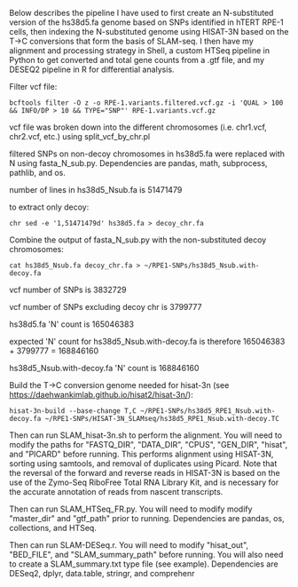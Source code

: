 Below describes the pipeline I have used to first create an N-substituted version of the hs38d5.fa genome based on SNPs identified in hTERT RPE-1 cells, then indexing the N-substituted genome using HISAT-3N based on the T->C conversions that form the basis of SLAM-seq. I then have my alignment and processing strategy in Shell, a custom HTSeq pipeline in Python to get converted and total gene counts from a .gtf file, and my DESEQ2 pipeline in R for differential analysis.

Filter vcf file:

	bcftools filter -O z -o RPE-1.variants.filtered.vcf.gz -i 'QUAL > 100 && INFO/DP > 10 && TYPE="SNP"' RPE-1.variants.vcf.gz

vcf file was broken down into the different chromosomes (i.e. chr1.vcf, chr2.vcf, etc.) using split_vcf_by_chr.pl

filtered SNPs on non-decoy chromosomes in hs38d5.fa were replaced with N using fasta_N_sub.py. Dependencies are pandas, math, subprocess, pathlib, and os.

number of lines in hs38d5_Nsub.fa is 51471479

to extract only decoy:

    chr sed -e '1,51471479d' hs38d5.fa > decoy_chr.fa

Combine the output of fasta_N_sub.py with the non-substituted decoy chromosomes:

    cat hs38d5_Nsub.fa decoy_chr.fa > ~/RPE1-SNPs/hs38d5_Nsub.with-decoy.fa

vcf number of SNPs is 3832729

vcf number of SNPs excluding decoy chr is 3799777

hs38d5.fa 'N' count is 165046383

expected 'N' count for hs38d5_Nsub.with-decoy.fa is therefore 165046383 + 3799777 = 168846160

hs38d5_Nsub.with-decoy.fa 'N' count is 168846160

Build the T->C conversion genome needed for hisat-3n (see https://daehwankimlab.github.io/hisat2/hisat-3n/):
    
    hisat-3n-build --base-change T,C ~/RPE1-SNPs/hs38d5_RPE1_Nsub.with-decoy.fa ~/RPE1-SNPs/HISAT-3N_SLAMseq/hs38d5_RPE1_Nsub.with-decoy.TC

Then can run SLAM_hisat-3n.sh to perform the alignment. You will need to modify the paths for "FASTQ_DIR", "DATA_DIR", "CPUS", "GEN_DIR", "hisat", and "PICARD" before running. This performs alignment using HISAT-3N, sorting using samtools, and removal of duplicates using Picard. Note that the reversal of the forward and reverse reads in HISAT-3N is based on the use of the Zymo-Seq RiboFree Total RNA Library Kit, and is necessary for the accurate annotation of reads from nascent transcripts.

Then can run SLAM_HTSeq_FR.py. You will need to modify modify "master_dir" and "gtf_path" prior to running. Dependencies are pandas, os, collections, and HTSeq.

Then can run SLAM-DESeq.r. You will need to modify "hisat_out", "BED_FILE", and "SLAM_summary_path" before running. You will also need to create a SLAM_summary.txt type file (see example). Dependencies are DESeq2, dplyr, data.table, stringr, and comprehenr
